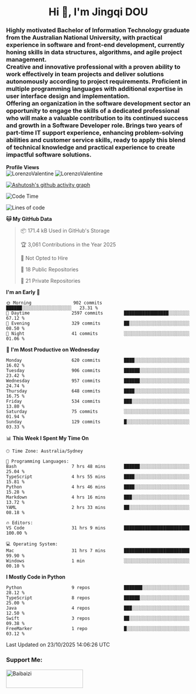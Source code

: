 <h1 align="center">Hi 👋, I'm Jingqi DOU</h1>
<h3 align="left">
Highly motivated Bachelor of Information Technology graduate from the Australian National University, with practical experience in software and front-end development, currently honing skills in data structures, algorithms, and agile project management. <br>
Creative and innovative professional with a proven ability to work effectively in team projects and deliver solutions autonomously according to project requirements. Proficient in multiple programming languages with additional expertise in user interface design and implementation. <br>
Offering an organization in the software development sector an opportunity to engage the skills of a dedicated professional who will make a valuable contribution to its continued success and growth in a Software Developer role. Brings two years of part-time IT support experience, enhancing problem-solving abilities and customer service skills, ready to apply this blend of technical knowledge and practical experience to create impactful software solutions. 
</h3>

**Profile Views**<br>
<img src="https://count.getloli.com/@LorenzoValentine?name=LorenzoValentine&theme=asoul&padding=7&offset=0&align=center&scale=2&pixelated=1&darkmode=auto&prefix=020315" alt="LorenzoValentine" theme="rule34" />
<img src="https://count.getloli.com/@LorenzoValentine?name=LorenzoValentine&theme=food&padding=7&offset=0&align=center&scale=2&pixelated=1&darkmode=auto&prefix=020315" alt="LorenzoValentine" theme="rule34" />

[![Ashutosh's github activity graph](https://github-readme-activity-graph.vercel.app/graph?username=LorenzoValentine)](https://github.com/ashutosh00710/github-readme-activity-graph)

<!--START_SECTION:waka-->
![Code Time](http://img.shields.io/badge/Code%20Time-2%2C535%20hrs%2023%20mins-blue)

![Lines of code](https://img.shields.io/badge/From%20Hello%20World%20I%27ve%20Written-998.3%20thousand%20lines%20of%20code-blue)

**🐱 My GitHub Data** 

> 📦 171.4 kB Used in GitHub's Storage 
 > 
> 🏆 3,061 Contributions in the Year 2025
 > 
> 🚫 Not Opted to Hire
 > 
> 📜 18 Public Repositories 
 > 
> 🔑 21 Private Repositories 
 > 
**I'm an Early 🐤** 

```text
🌞 Morning                902 commits         ██████░░░░░░░░░░░░░░░░░░░   23.31 % 
🌆 Daytime                2597 commits        █████████████████░░░░░░░░   67.12 % 
🌃 Evening                329 commits         ██░░░░░░░░░░░░░░░░░░░░░░░   08.50 % 
🌙 Night                  41 commits          ░░░░░░░░░░░░░░░░░░░░░░░░░   01.06 % 
```
📅 **I'm Most Productive on Wednesday** 

```text
Monday                   620 commits         ████░░░░░░░░░░░░░░░░░░░░░   16.02 % 
Tuesday                  906 commits         ██████░░░░░░░░░░░░░░░░░░░   23.42 % 
Wednesday                957 commits         ██████░░░░░░░░░░░░░░░░░░░   24.74 % 
Thursday                 648 commits         ████░░░░░░░░░░░░░░░░░░░░░   16.75 % 
Friday                   534 commits         ███░░░░░░░░░░░░░░░░░░░░░░   13.80 % 
Saturday                 75 commits          ░░░░░░░░░░░░░░░░░░░░░░░░░   01.94 % 
Sunday                   129 commits         █░░░░░░░░░░░░░░░░░░░░░░░░   03.33 % 
```


📊 **This Week I Spent My Time On** 

```text
🕑︎ Time Zone: Australia/Sydney

💬 Programming Languages: 
Bash                     7 hrs 48 mins       ██████░░░░░░░░░░░░░░░░░░░   25.04 % 
TypeScript               4 hrs 55 mins       ████░░░░░░░░░░░░░░░░░░░░░   15.81 % 
Python                   4 hrs 46 mins       ████░░░░░░░░░░░░░░░░░░░░░   15.28 % 
Markdown                 4 hrs 16 mins       ███░░░░░░░░░░░░░░░░░░░░░░   13.72 % 
YAML                     2 hrs 33 mins       ██░░░░░░░░░░░░░░░░░░░░░░░   08.18 % 

🔥 Editors: 
VS Code                  31 hrs 9 mins       █████████████████████████   100.00 % 

💻 Operating System: 
Mac                      31 hrs 7 mins       █████████████████████████   99.90 % 
Windows                  1 min               ░░░░░░░░░░░░░░░░░░░░░░░░░   00.10 % 
```

**I Mostly Code in Python** 

```text
Python                   9 repos             ███████░░░░░░░░░░░░░░░░░░   28.12 % 
TypeScript               8 repos             ██████░░░░░░░░░░░░░░░░░░░   25.00 % 
Java                     4 repos             ███░░░░░░░░░░░░░░░░░░░░░░   12.50 % 
Swift                    3 repos             ██░░░░░░░░░░░░░░░░░░░░░░░   09.38 % 
FreeMarker               1 repo              █░░░░░░░░░░░░░░░░░░░░░░░░   03.12 % 
```




 Last Updated on 23/10/2025 14:06:26 UTC
<!--END_SECTION:waka-->

<!-- [![willianrod's wakatime stats](https://github-readme-stats.vercel.app/api/wakatime?username=lorenzoval2050)](https://github.com/anuraghazra/github-readme-stats) -->


<h3 align="left">Support Me:</h3>
<p><a href="https://www.buymeacoffee.com/Baibaizi"> <img align="left" src="https://cdn.buymeacoffee.com/buttons/v2/default-yellow.png" height="50" width="210" alt="Baibaizi" /></a></p><br><br>
